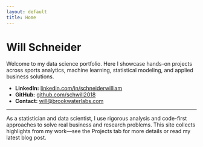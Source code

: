 ```yaml
---
layout: default
title: Home
---
```


# Will Schneider

Welcome to my data science portfolio. Here I showcase hands-on projects across sports analytics, machine learning, statistical modeling, and applied business solutions.

- **LinkedIn:** [linkedin.com/in/schneiderwilliam](https://linkedin.com/in/willschneider214)
- **GitHub:** [github.com/schwill2018](https://github.com/schwill2018)
- **Contact:** [will@brookwaterlabs.com](mailto:will@brookwaterlabs.com)

---

As a statistician and data scientist, I use rigorous analysis and code-first approaches to solve real business and research problems. This site collects highlights from my work—see the Projects tab for more details or read my latest blog post.

